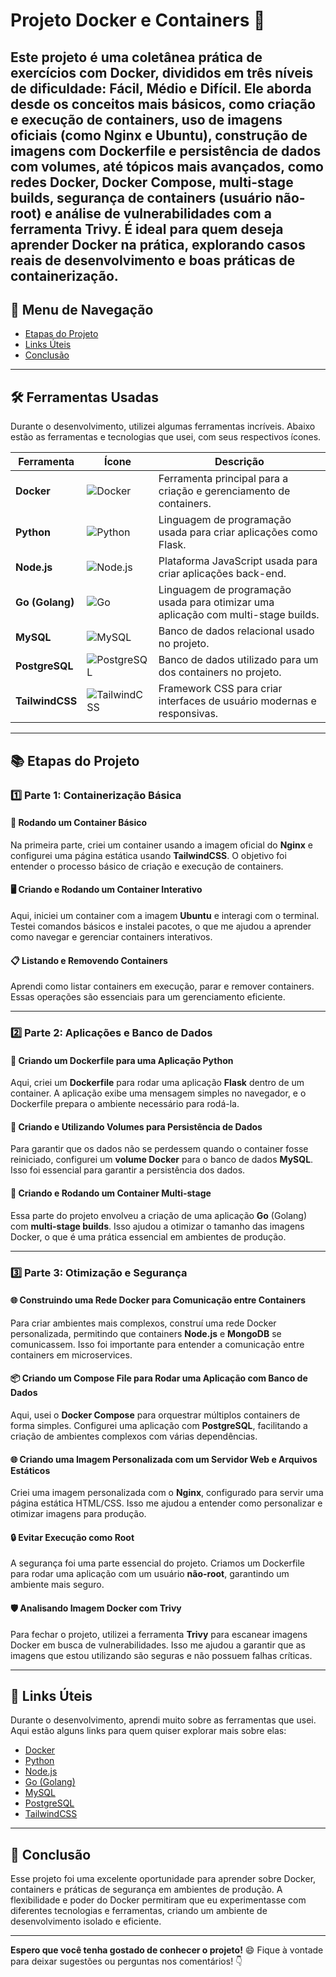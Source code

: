 # Projeto Docker e Containers 🚀

Este projeto é uma coletânea prática de exercícios com Docker, divididos em três níveis de dificuldade: Fácil, Médio e Difícil. Ele aborda desde os conceitos mais básicos, como criação e execução de containers, uso de imagens oficiais (como Nginx e Ubuntu), construção de imagens com Dockerfile e persistência de dados com volumes, até tópicos mais avançados, como redes Docker, Docker Compose, multi-stage builds, segurança de containers (usuário não-root) e análise de vulnerabilidades com a ferramenta Trivy. É ideal para quem deseja aprender Docker na prática, explorando casos reais de desenvolvimento e boas práticas de containerização.
---

## 🧭 Menu de Navegação
- [Etapas do Projeto](#-etapas-do-projeto)
- [Links Úteis](#-links-úteis)
- [Conclusão](#-conclusão)

---

## 🛠️ Ferramentas Usadas

Durante o desenvolvimento, utilizei algumas ferramentas incríveis. Abaixo estão as ferramentas e tecnologias que usei, com seus respectivos ícones.

| Ferramenta   | Ícone                   | Descrição |
|--------------|-------------------------|-----------|
| **Docker**   | ![Docker](https://img.icons8.com/?size=100&id=kUIdznZvxAud&format=png&color=000000) | Ferramenta principal para a criação e gerenciamento de containers. |
| **Python**   | ![Python](https://img.icons8.com/?size=100&id=12584&format=png&color=000000) | Linguagem de programação usada para criar aplicações como Flask. |
| **Node.js**  | ![Node.js](https://img.icons8.com/?size=100&id=FQlr_bFSqEdG&format=png&color=000000) | Plataforma JavaScript usada para criar aplicações back-end. |
| **Go (Golang)** | ![Go](https://img.icons8.com/?size=100&id=10710&format=png&color=000000) | Linguagem de programação usada para otimizar uma aplicação com multi-stage builds. |
| **MySQL**    | ![MySQL](https://img.icons8.com/?size=100&id=11572&format=png&color=000000) | Banco de dados relacional usado no projeto. |
| **PostgreSQL** | ![PostgreSQL](https://img.icons8.com/?size=100&id=25010&format=png&color=000000) | Banco de dados utilizado para um dos containers no projeto. |
| **TailwindCSS** | ![TailwindCSS](https://img.icons8.com/?size=100&id=qOFWMoaAQIdR&format=png&color=000000) | Framework CSS para criar interfaces de usuário modernas e responsivas. |

---

## 📚 Etapas do Projeto

### 1️⃣ Parte 1: Containerização Básica

#### 🚀 Rodando um Container Básico
Na primeira parte, criei um container usando a imagem oficial do **Nginx** e configurei uma página estática usando **TailwindCSS**. O objetivo foi entender o processo básico de criação e execução de containers.

#### 🖥️ Criando e Rodando um Container Interativo
Aqui, iniciei um container com a imagem **Ubuntu** e interagi com o terminal. Testei comandos básicos e instalei pacotes, o que me ajudou a aprender como navegar e gerenciar containers interativos.

#### 📋 Listando e Removendo Containers
Aprendi como listar containers em execução, parar e remover containers. Essas operações são essenciais para um gerenciamento eficiente.

---

### 2️⃣ Parte 2: Aplicações e Banco de Dados

#### 🐍 Criando um Dockerfile para uma Aplicação Python
Aqui, criei um **Dockerfile** para rodar uma aplicação **Flask** dentro de um container. A aplicação exibe uma mensagem simples no navegador, e o Dockerfile prepara o ambiente necessário para rodá-la.

#### 💾 Criando e Utilizando Volumes para Persistência de Dados
Para garantir que os dados não se perdessem quando o container fosse reiniciado, configurei um **volume Docker** para o banco de dados **MySQL**. Isso foi essencial para garantir a persistência dos dados.

#### 🚀 Criando e Rodando um Container Multi-stage
Essa parte do projeto envolveu a criação de uma aplicação **Go** (Golang) com **multi-stage builds**. Isso ajudou a otimizar o tamanho das imagens Docker, o que é uma prática essencial em ambientes de produção.

---

### 3️⃣ Parte 3: Otimização e Segurança

#### 🌐 Construindo uma Rede Docker para Comunicação entre Containers
Para criar ambientes mais complexos, construí uma rede Docker personalizada, permitindo que containers **Node.js** e **MongoDB** se comunicassem. Isso foi importante para entender a comunicação entre containers em microservices.

#### 📦 Criando um Compose File para Rodar uma Aplicação com Banco de Dados
Aqui, usei o **Docker Compose** para orquestrar múltiplos containers de forma simples. Configurei uma aplicação com **PostgreSQL**, facilitando a criação de ambientes complexos com várias dependências.

#### 🌐 Criando uma Imagem Personalizada com um Servidor Web e Arquivos Estáticos
Criei uma imagem personalizada com o **Nginx**, configurado para servir uma página estática HTML/CSS. Isso me ajudou a entender como personalizar e otimizar imagens para produção.

#### 🔒 Evitar Execução como Root
A segurança foi uma parte essencial do projeto. Criamos um Dockerfile para rodar uma aplicação com um usuário **não-root**, garantindo um ambiente mais seguro.

#### 🛡️ Analisando Imagem Docker com Trivy
Para fechar o projeto, utilizei a ferramenta **Trivy** para escanear imagens Docker em busca de vulnerabilidades. Isso me ajudou a garantir que as imagens que estou utilizando são seguras e não possuem falhas críticas.

---

## 🔗 Links Úteis

Durante o desenvolvimento, aprendi muito sobre as ferramentas que usei. Aqui estão alguns links para quem quiser explorar mais sobre elas:

- [Docker](https://www.docker.com/)
- [Python](https://www.python.org/)
- [Node.js](https://nodejs.org/en/)
- [Go (Golang)](https://golang.org/)
- [MySQL](https://www.mysql.com/)
- [PostgreSQL](https://www.postgresql.org/)
- [TailwindCSS](https://tailwindcss.com/)

---

## 💬 Conclusão

Esse projeto foi uma excelente oportunidade para aprender sobre Docker, containers e práticas de segurança em ambientes de produção. A flexibilidade e poder do Docker permitiram que eu experimentasse com diferentes tecnologias e ferramentas, criando um ambiente de desenvolvimento isolado e eficiente.

---

**Espero que você tenha gostado de conhecer o projeto!** 😄 Fique à vontade para deixar sugestões ou perguntas nos comentários! 👇
